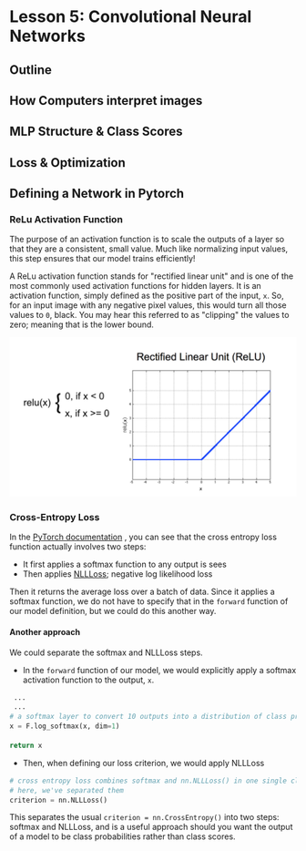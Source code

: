 # Lesson 5: Convolutional Neural Networks

## Outline

## How Computers interpret images

## MLP Structure & Class Scores

## Loss & Optimization

## Defining a Network in Pytorch


### ReLu Activation Function

The purpose of an activation function is to scale the outputs of a layer so that they are a consistent, small value. Much like normalizing input values, this step ensures that our model trains efficiently!

A ReLu activation function stands for "rectified linear unit" and is one of the most commonly used activation functions for hidden layers. It is an activation function, simply defined as the positive part of the input, `x`. So, for an input image with any negative pixel values, this would turn all those values to `0`, black. You may hear this referred to as "clipping" the values to zero; meaning that is the lower bound.

![RELU](images/relu.png)


### Cross-Entropy Loss

In the [PyTorch documentation](https://pytorch.org/docs/stable/nn.html#crossentropyloss) , you can see that the cross entropy loss function actually involves two steps:

* It first applies a softmax function to any output is sees
* Then applies [NLLLoss](https://pytorch.org/docs/stable/nn.html#nllloss); negative log likelihood loss

Then it returns the average loss over a batch of data. Since it applies a softmax function, we do not have to specify that in the `forward` function of our model definition, but we could do this another way.

#### Another approach

We could separate the softmax and NLLLoss steps.

* In the `forward` function of our model, we would explicitly apply a softmax activation function to the output, `x`.

```python
 ...
 ...
# a softmax layer to convert 10 outputs into a distribution of class probabilities
x = F.log_softmax(x, dim=1)

return x
```

* Then, when defining our loss criterion, we would apply NLLLoss

```python
# cross entropy loss combines softmax and nn.NLLLoss() in one single class
# here, we've separated them
criterion = nn.NLLLoss()
```

This separates the usual `criterion = nn.CrossEntropy()` into two steps: softmax and NLLLoss, and is a useful approach should you want the output of a model to be class probabilities rather than class scores.



